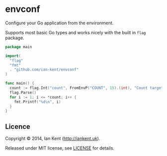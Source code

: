 # envconf

Configure your Go application from the environment.

Supports most basic Go types and works nicely with the built in `flag` package.

```go
package main

import(
  "flag"
  "fmt"
  . "github.com/ian-kent/envconf"
)

func main() {
  count := flag.Int("count", FromEnvP("COUNT", 15).(int), "Count target")
  flag.Parse()
  for i := 1; i <= *count; i++ {
    fmt.Printf("%d\n", i)
  }
}
```

## Licence

Copyright ©‎ 2014, Ian Kent (http://iankent.uk).

Released under MIT license, see [LICENSE](LICENSE.md) for details.
